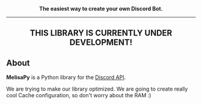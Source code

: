 <p align="center">
  <b>
    The easiest way to create your own Discord Bot.
  </b>
</p>

<hr>

<h2 align="center">
THIS LIBRARY IS CURRENTLY UNDER DEVELOPMENT!
</h2>

## About
<strong>MelisaPy</strong> is a Python library for the [Discord API](https://discord.com/developers/docs/intro). 

We are trying to make our library optimized. We are going to create really cool Cache configuration, so don't worry about the RAM :)
